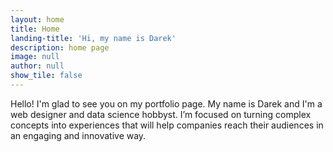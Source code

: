 ```yaml
---
layout: home
title: Home
landing-title: 'Hi, my name is Darek'
description: home page
image: null
author: null
show_tile: false
---
```


Hello! I'm glad to see you on my portfolio page.  My name is Darek and I'm a web designer and data science hobbyst.
I’m focused on turning complex concepts into experiences that will help companies reach their audiences in an engaging and innovative way.
